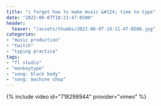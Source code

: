 ```yaml
---
title: "i forgot how to make music &#124; time to type"
date: "2022-06-07T18:21:47-0500"
header:
  teaser: "/assets/thumbs/2022-06-07-18-21-47-0500.jpg"
categories:
- "music production"
- "twitch"
- "typing practice"
tags:
- "fl studio"
- "monkeytype"
- "song: black body"
- "song: machine shop"
---
```

{% include video id="718298944" provider="vimeo" %}
